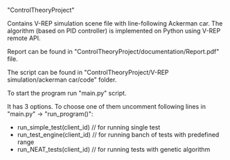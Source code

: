 "ControlTheoryProject" 

Contains V-REP simulation scene file with line-following Ackerman car. 
The algorithm (based on PID controller) is implemented on Python using V-REP remote API. 

Report can be found in "ControlTheoryProject/documentation/Report.pdf" file.

The script can be found in 
"ControlTheoryProject/V-REP simulation/ackerman car/code" folder.

To start the program run "main.py" script.

It has 3 options. To choose one of them uncomment following lines in "main.py" -> "run_program()":
- run_simple_test(client_id) // for running single test
- run_test_engine(client_id) // for running banch of tests with predefined range
- run_NEAT_tests(client_id) // for running tests with genetic algorithm